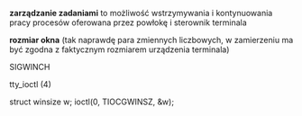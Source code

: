 **zarządzanie zadaniami** to możliwość wstrzymywania i kontynuowania pracy procesów
oferowana przez powłokę i sterownik terminala

**rozmiar okna** (tak naprawdę para zmiennych liczbowych, w zamierzeniu ma być zgodna
z faktycznym rozmiarem urządzenia terminala)

SIGWINCH

tty_ioctl (4)

struct winsize w;
ioctl(0, TIOCGWINSZ, &w);
